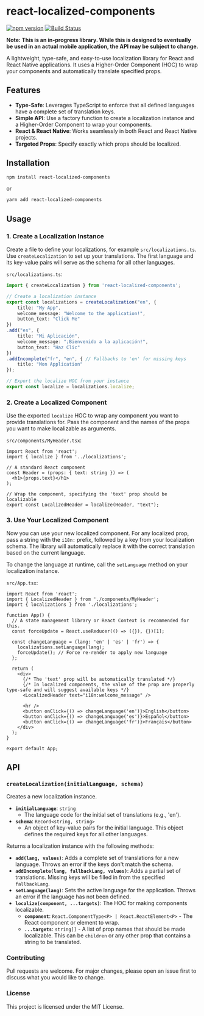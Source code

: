 # react-localized-components

[![npm version](https://badge.fury.io/js/react-localized-components.svg)](https://badge.fury.io/js/react-localized-components)
[![Build Status](https://travis-ci.org/ShindouMihou/react-localized-components.svg?branch=master)](https://travis-ci.org/ShindouMihou/react-localized-components)

**Note: This is an in-progress library. While this is designed to eventually be used in an actual mobile application, the API may be subject to change.**

A lightweight, type-safe, and easy-to-use localization library for React and React Native applications. 
It uses a Higher-Order Component (HOC) to wrap your components and automatically translate specified props.

## Features

*   **Type-Safe**: Leverages TypeScript to enforce that all defined languages have a complete set of translation keys.
*   **Simple API**: Use a factory function to create a localization instance and a Higher-Order Component to wrap your components.
*   **React & React Native**: Works seamlessly in both React and React Native projects.
*   **Targeted Props**: Specify exactly which props should be localized.

## Installation

```bash
npm install react-localized-components
```

or

```bash
yarn add react-localized-components
```

## Usage

### 1. Create a Localization Instance

Create a file to define your localizations, for example `src/localizations.ts`. Use `createLocalization` to set up your translations. The first language and its key-value pairs will serve as the schema for all other languages.

`src/localizations.ts`:
```typescript
import { createLocalization } from 'react-localized-components';

// Create a localization instance
export const localizations = createLocalization("en", {
    title: "My App",
    welcome_message: "Welcome to the application!",
    button_text: "Click Me"
})
.add("es", {
    title: "Mi Aplicación",
    welcome_message: "¡Bienvenido a la aplicación!",
    button_text: "Haz Clic"
})
.addIncomplete("fr", "en", { // Fallbacks to 'en' for missing keys
    title: "Mon Application"
});

// Export the localize HOC from your instance
export const localize = localizations.localize;
```

### 2. Create a Localized Component

Use the exported `localize` HOC to wrap any component you want to provide translations for. Pass the component and the names of the props you want to make localizable as arguments.

`src/components/MyHeader.tsx`:
```typescriptreact
import React from 'react';
import { localize } from '../localizations';

// A standard React component
const Header = (props: { text: string }) => (
  <h1>{props.text}</h1>
);

// Wrap the component, specifying the 'text' prop should be localizable
export const LocalizedHeader = localize(Header, "text");
```

### 3. Use Your Localized Component

Now you can use your new localized component. For any localized prop, pass a string with the `i18n:` prefix, followed by a key from your localization schema. The library will automatically replace it with the correct translation based on the current language.

To change the language at runtime, call the `setLanguage` method on your localization instance.

`src/App.tsx`:
```typescriptreact
import React from 'react';
import { LocalizedHeader } from './components/MyHeader';
import { localizations } from './localizations';

function App() {
  // A state management library or React Context is recommended for this.
  const forceUpdate = React.useReducer(() => ({}), {})[1];

  const changeLanguage = (lang: 'en' | 'es' | 'fr') => {
    localizations.setLanguage(lang);
    forceUpdate(); // Force re-render to apply new language
  };

  return (
    <div>
      {/* The 'text' prop will be automatically translated */}
      {/* In localized components, the value of the prop are properly type-safe and will suggest available keys */}
      <LocalizedHeader text="i18n:welcome_message" />

      <hr />
      <button onClick={() => changeLanguage('en')}>English</button>
      <button onClick={() => changeLanguage('es')}>Español</button>
      <button onClick={() => changeLanguage('fr')}>Français</button>
    </div>
  );
}

export default App;
```

## API

### `createLocalization(initialLanguage, schema)`

Creates a new localization instance.

*   **`initialLanguage`**: `string`
    *   The language code for the initial set of translations (e.g., 'en').
*   **`schema`**: `Record<string, string>`
    *   An object of key-value pairs for the initial language. This object defines the required keys for all other languages.

Returns a localization instance with the following methods:

*   **`add(lang, values)`**: Adds a complete set of translations for a new language. Throws an error if the keys don't match the schema.
*   **`addIncomplete(lang, fallbackLang, values)`**: Adds a partial set of translations. Missing keys will be filled in from the specified `fallbackLang`.
*   **`setLanguage(lang)`**: Sets the active language for the application. Throws an error if the language has not been defined.
*   **`localize(component, ...targets)`**: The HOC for making components localizable.
    *   **`component`**: `React.ComponentType<P> | React.ReactElement<P>` - The React component or element to wrap.
    *   **`...targets`**: `string[]` - A list of prop names that should be made localizable. This can be `children` or any other prop that contains a string to be translated.

### Contributing

Pull requests are welcome. For major changes, please open an issue first to discuss what you would like to change.

### License

This project is licensed under the MIT License.
